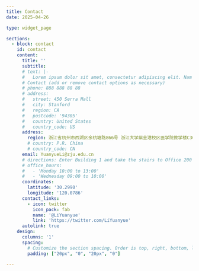 ```yaml
---
title: Contact
date: 2025-04-26

type: widget_page

sections:
  - block: contact
    id: contact
    content:
      title: ''
      subtitle:
      # text: |-
      #   Lorem ipsum dolor sit amet, consectetur adipiscing elit. Nam mi diam, venenatis ut magna et, vehicula efficitur enim.
      # Contact (add or remove contact options as necessary)
      # phone: 888 888 88 88
      # address:
      #   street: 450 Serra Mall
      #   city: Stanford
      #   region: CA
      #   postcode: '94305'
      #   country: United States
      #   country_code: US
      address:
        region: 浙江省杭州市西湖区余杭塘路866号 浙江大学紫金港校区医学院教学楼C305
        # country: P.R. China
        # country_code: CN
      email: YuanyueLi@zju.edu.cn
      # directions: Enter Building 1 and take the stairs to Office 200 on Floor 2
      # office_hours:
      #   - 'Monday 10:00 to 13:00'
      #   - 'Wednesday 09:00 to 10:00'
      coordinates:
        latitude: '30.2990'
        longitude: '120.0786'
      contact_links:
        - icon: twitter
          icon_pack: fab
          name: '@LiYuanyue'
          link: 'https://twitter.com/LiYuanyue'
      autolink: true
    design:
      columns: '1'
      spacing:
        # Customize the section spacing. Order is top, right, bottom, left.
        padding: ["20px", "0", "20px", "0"]

---
```

